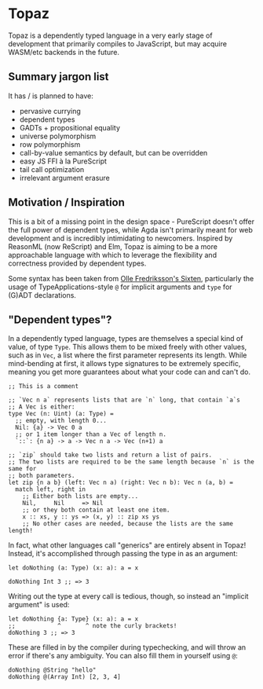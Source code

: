 # Topaz

Topaz is a dependently typed language in a very early stage of development that
primarily compiles to JavaScript, but may acquire WASM/etc backends in the
future.

## Summary jargon list

It has / is planned to have:

- pervasive currying
- dependent types
- GADTs + propositional equality
- universe polymorphism
- row polymorphism
- call-by-value semantics by default, but can be overridden
- easy JS FFI à la PureScript
- tail call optimization
- irrelevant argument erasure

## Motivation / Inspiration

This is a bit of a missing point in the design space - PureScript doesn't offer
the full power of dependent types, while Agda isn't primarily meant for web
development and is incredibly intimidating to newcomers. Inspired by ReasonML
(now ReScript) and Elm, Topaz is aiming to be a more approachable language with
which to leverage the flexibility and correctness provided by dependent types.

Some syntax has been taken from [Olle Fredriksson's
Sixten](https://github.com/ollef/sixten), particularly the usage of
TypeApplications-style `@` for implicit arguments and `type` for (G)ADT
declarations.

## "Dependent types"?

In a dependently typed language, types are themselves a special kind of value,
of type `Type`. This allows them to be mixed freely with other values, such as
in `Vec`, a list where the first parameter represents its length. While
mind-bending at first, it allows type signatures to be extremely specific,
meaning you get more guarantees about what your code can and can't do.

```
;; This is a comment

;; `Vec n a` represents lists that are `n` long, that contain `a`s
;; A Vec is either:
type Vec (n: Uint) (a: Type) =
  ;; empty, with length 0...
  Nil: {a} -> Vec 0 a
  ;; or 1 item longer than a Vec of length n.
  `::`: {n a} -> a -> Vec n a -> Vec (n+1) a

;; `zip` should take two lists and return a list of pairs.
;; The two lists are required to be the same length because `n` is the same for
;; both parameters.
let zip {n a b} (left: Vec n a) (right: Vec n b): Vec n (a, b) =
  match left, right in
    ;; Either both lists are empty...
    Nil,     Nil     => Nil
    ;; or they both contain at least one item.
    x :: xs, y :: ys => (x, y) :: zip xs ys
    ;; No other cases are needed, because the lists are the same length!
```

In fact, what other languages call "generics" are entirely absent in Topaz!
Instead, it's accomplished through passing the type in as an argument:

```
let doNothing (a: Type) (x: a): a = x

doNothing Int 3 ;; => 3
```

Writing out the type at every call is tedious, though, so instead an "implicit
argument" is used:

```
let doNothing {a: Type} (x: a): a = x
;;            ^       ^ note the curly brackets!
doNothing 3 ;; => 3
```

These are filled in by the compiler during typechecking, and will throw an error
if there's any ambiguity. You can also fill them in yourself using `@`:

```
doNothing @String "hello"
doNothing @(Array Int) [2, 3, 4]
```

